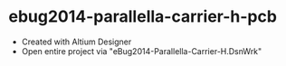 ebug2014-parallella-carrier-h-pcb
============
- Created with Altium Designer
- Open entire project via "eBug2014-Parallella-Carrier-H.DsnWrk"